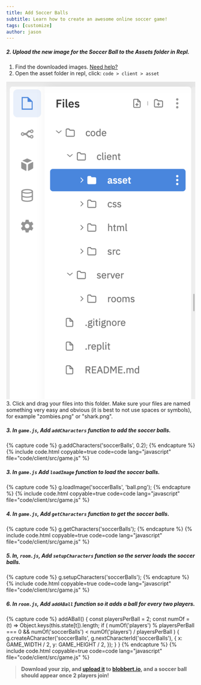 ```yaml
---
title: Add Soccer Balls
subtitle: Learn how to create an awesome online soccer game!
tags: [customize]
author: jason
---
```


##### 2. Upload the new image for the Soccer Ball to the Assets folder in Repl.
1. Find the downloaded images. [Need help?](/tutorials/downloads/)
2. Open the asset folder in repl, click: `code > client > asset`
<img src="/uploads/resources/repl-asset.png" max-width="200">
3. Click and drag your files into this folder. Make sure your files are named something very easy and obvious (it is best to not use spaces or symbols), for example "zombies.png" or "shark.png".

##### 3. In `game.js`, Add `addCharacters` function to add the soccer balls.

{% capture code %}
	g.addCharacters('soccerBalls', 0.2);
{% endcapture %}
{% include code.html copyable=true code=code lang="javascript" file="code/client/src/game.js" %}

##### 3. In `game.js` Add `loadImage` function to load the soccer balls.

{% capture code %}
	g.loadImage('soccerBalls', 'ball.png');
{% endcapture %}
{% include code.html copyable=true code=code lang="javascript" file="code/client/src/game.js" %}

##### 4. In `game.js`, Add `getCharacters` function to get the soccer balls.

{% capture code %}
	g.getCharacters('soccerBalls');
{% endcapture %}
{% include code.html copyable=true code=code lang="javascript" file="code/client/src/game.js" %}

##### 5. In, `room.js`, Add `setupCharacters` function so the server loads the soccer balls.

{% capture code %}
	g.setupCharacters('soccerBalls');
{% endcapture %}
{% include code.html copyable=true code=code lang="javascript" file="code/client/src/game.js" %}

##### 6. In `room.js`, Add `addABall` function so it adds a ball for every two players.

{% capture code %}
	addABall() {
	const playersPerBall = 2;
	const numOf = (t) => Object.keys(this.state[t]).length;
	if (
		numOf('players') % playersPerBall === 0 &&
		numOf('soccerBalls') < numOf('players') / playersPerBall
	) {
		g.createACharacter('soccerBalls',
			g.nextCharacterId('soccerBalls'), {
				x: GAME_WIDTH / 2,
				y: GAME_HEIGHT / 2,
			});
	}
}
{% endcapture %}
{% include code.html copyable=true code=code lang="javascript" file="code/client/src/game.js" %}

> **Download your zip, and [upload it](/tutorials/uploadtoserver/) to [blobbert.io](https://blobbert.io/), and a soccer ball should appear once 2 players join!**
